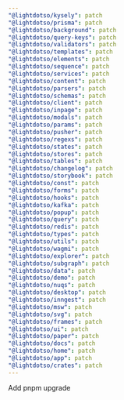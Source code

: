 ```yaml
---
"@lightdotso/kysely": patch
"@lightdotso/prisma": patch
"@lightdotso/background": patch
"@lightdotso/query-keys": patch
"@lightdotso/validators": patch
"@lightdotso/templates": patch
"@lightdotso/elements": patch
"@lightdotso/sequence": patch
"@lightdotso/services": patch
"@lightdotso/content": patch
"@lightdotso/parsers": patch
"@lightdotso/schemas": patch
"@lightdotso/client": patch
"@lightdotso/inpage": patch
"@lightdotso/modals": patch
"@lightdotso/params": patch
"@lightdotso/pusher": patch
"@lightdotso/regexs": patch
"@lightdotso/states": patch
"@lightdotso/stores": patch
"@lightdotso/tables": patch
"@lightdotso/changelog": patch
"@lightdotso/storybook": patch
"@lightdotso/const": patch
"@lightdotso/forms": patch
"@lightdotso/hooks": patch
"@lightdotso/kafka": patch
"@lightdotso/popup": patch
"@lightdotso/query": patch
"@lightdotso/redis": patch
"@lightdotso/types": patch
"@lightdotso/utils": patch
"@lightdotso/wagmi": patch
"@lightdotso/explorer": patch
"@lightdotso/subgraph": patch
"@lightdotso/data": patch
"@lightdotso/demo": patch
"@lightdotso/nuqs": patch
"@lightdotso/desktop": patch
"@lightdotso/inngest": patch
"@lightdotso/msw": patch
"@lightdotso/svg": patch
"@lightdotso/frames": patch
"@lightdotso/ui": patch
"@lightdotso/paper": patch
"@lightdotso/docs": patch
"@lightdotso/home": patch
"@lightdotso/app": patch
"@lightdotso/crates": patch
---
```


Add pnpm upgrade
